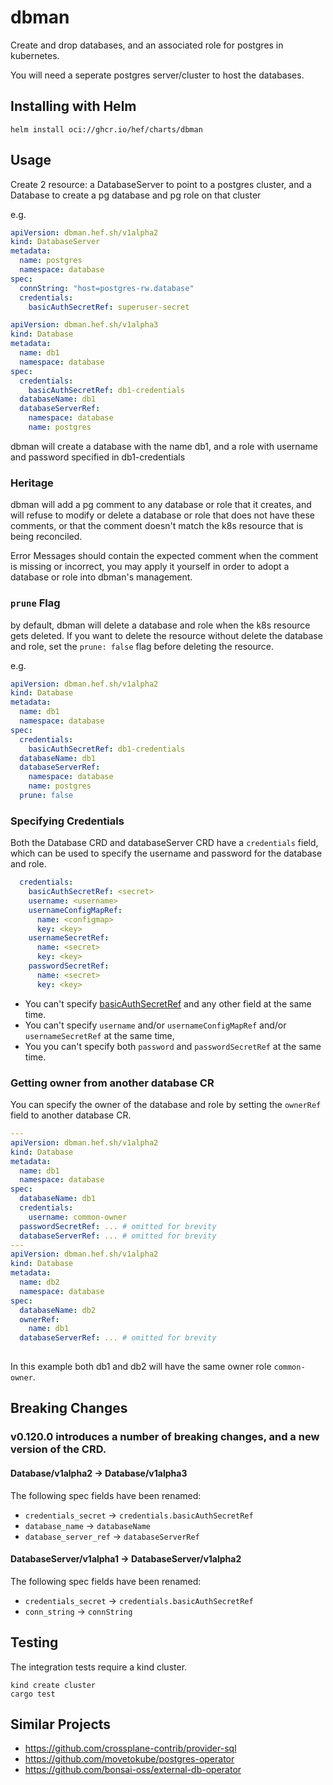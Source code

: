 # dbman

Create and drop databases, and an associated role for postgres in kubernetes.

You will need a seperate postgres server/cluster to host the databases.

## Installing with Helm
```
helm install oci://ghcr.io/hef/charts/dbman
```

## Usage

Create 2 resource: a DatabaseServer to point to a postgres cluster, and a Database to create a pg database and pg role on that cluster

e.g.

```yaml
apiVersion: dbman.hef.sh/v1alpha2
kind: DatabaseServer
metadata:
  name: postgres
  namespace: database
spec:
  connString: "host=postgres-rw.database"
  credentials:
    basicAuthSecretRef: superuser-secret
```

```yaml
apiVersion: dbman.hef.sh/v1alpha3
kind: Database
metadata:
  name: db1
  namespace: database
spec:
  credentials:
    basicAuthSecretRef: db1-credentials
  databaseName: db1
  databaseServerRef:
    namespace: database
    name: postgres
```

dbman will create a database with the name db1, and a role with username and password specified in db1-credentials


### Heritage

dbman will add a pg comment to any database or role that it creates, and will refuse to modify or delete a database or
role that does not have these comments, or that the comment doesn't match the k8s resource that is being reconciled.

Error Messages should contain the expected comment when the comment is missing or incorrect, you may apply it yourself 
in order to adopt a database or role into dbman's management.

### `prune` Flag

by default, dbman will delete a database and role when the k8s resource gets deleted.  If you want to delete the 
resource without delete the database and role, set the `prune: false` flag before deleting the resource.

e.g.

```yaml
apiVersion: dbman.hef.sh/v1alpha2
kind: Database
metadata:
  name: db1
  namespace: database
spec:
  credentials:
    basicAuthSecretRef: db1-credentials
  databaseName: db1
  databaseServerRef:
    namespace: database
    name: postgres
  prune: false
```

### Specifying Credentials

Both the Database CRD and databaseServer CRD have a `credentials` field, which can be used to specify the username and password for the database and role.

```yaml
  credentials:
    basicAuthSecretRef: <secret>
    username: <username>
    usernameConfigMapRef:
      name: <configmap>
      key: <key>
    usernameSecretRef:
      name: <secret>
      key: <key>
    passwordSecretRef:
      name: <secret>
      key: <key>
```

* You can't specify [basicAuthSecretRef](https://kubernetes.io/docs/concepts/configuration/secret/#basic-authentication-secret) and any other field at the same time.
* You can't specify `username` and/or `usernameConfigMapRef` and/or `usernameSecretRef` at the same time,
* You you can't specify both `password` and `passwordSecretRef` at the same time.

### Getting owner from another database CR

You can specify the owner of the database and role by setting the `ownerRef` field to another database CR.

```yaml
---
apiVersion: dbman.hef.sh/v1alpha2
kind: Database
metadata:
  name: db1
  namespace: database
spec:
  databaseName: db1
  credentials:
    username: common-owner
  passwordSecretRef: ... # omitted for brevity
  databaseServerRef: ... # omitted for brevity
---
apiVersion: dbman.hef.sh/v1alpha2
kind: Database
metadata:
  name: db2
  namespace: database
spec:
  databaseName: db2
  ownerRef:
    name: db1
  databaseServerRef: ... # omitted for brevity
  
```

In this example both db1 and db2 will have the same owner role `common-owner`.

## Breaking Changes

### v0.120.0 introduces a number of breaking changes, and a new version of the CRD.

#### Database/v1alpha2 -> Database/v1alpha3

The following spec fields have been renamed:

 * `credentials_secret` -> `credentials.basicAuthSecretRef`
 * `database_name` -> `databaseName`
 * `database_server_ref` -> `databaseServerRef`

#### DatabaseServer/v1alpha1 -> DatabaseServer/v1alpha2

The following spec fields have been renamed:

 * `credentials_secret` -> `credentials.basicAuthSecretRef`
 * `conn_string` -> `connString`

## Testing
The integration tests require a kind cluster.

```
kind create cluster
cargo test
```

## Similar Projects

 * https://github.com/crossplane-contrib/provider-sql
 * https://github.com/movetokube/postgres-operator
 * https://github.com/bonsai-oss/external-db-operator
